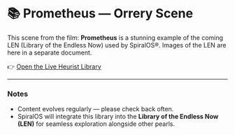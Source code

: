 # 📚 Prometheus — Orrery Scene

This scene from the film: **Prometheus** is a stunning example of the coming LEN (Library of the Endless Now) used by SpiralOS®.
Images of the LEN are here in a separate document.

👉 [Open the Live Heurist Library](https://keep.heurist.org/web/Video/Prometheus-David-in-the-Orrery.mp4)

---

### Notes

- Content evolves regularly — please check back often.
- SpiralOS will integrate this library into the **Library of the Endless Now (LEN)** for seamless exploration alongside other pearls.
